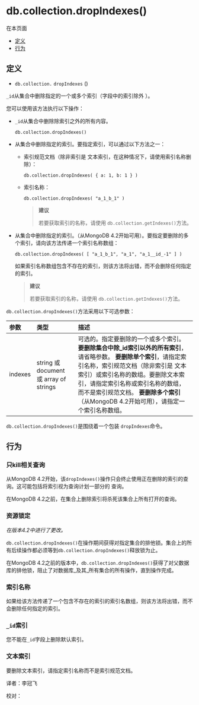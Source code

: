 # db.collection.dropIndexes\(\)

在本页面

* [定义](db-collection-dropindexes.md#definition)
* [行为](db-collection-dropindexes.md#behavior)

## 定义

* `db.collection.`  `dropIndexes` \(\)

`_id`从集合中删除指定的一个或多个索引（字段中的索引除外 ）。

您可以使用该方法执行以下操作：

* `_id`从集合中删除除索引之外的所有内容。

  ```text
  db.collection.dropIndexes()
  ```

* 从集合中删除指定的索引。要指定索引，可以通过以下方法之一：
  * 索引规范文档（除非索引是 文本索引，在这种情况下，请使用索引名称删除）：

    ```text
    db.collection.dropIndexes( { a: 1, b: 1 } )
    ```

  * 索引名称：

    ```text
    db.collection.dropIndexes( "a_1_b_1" )
    ```

    > **建议**
    >
    > 若要获取索引的名称，请使用 `db.collection.getIndexes()`方法。
* 从集合中删除指定的索引。（从MongoDB 4.2开始可用）。要指定要删除的多个索引，请向该方法传递一个索引名称数组：

  ```text
  db.collection.dropIndexes( [ "a_1_b_1", "a_1", "a_1__id_-1" ] )
  ```

  如果索引名称数组包含不存在的索引，则该方法将出错，而不会删除任何指定的索引。

  > **建议**
  >
  > 若要获取索引的名称，请使用 `db.collection.getIndexes()`方法。

`db.collection.dropIndexes()`方法采用以下可选参数：

| 参数 | 类型 | 描述 |
| :--- | :--- | :--- |
| indexes | string 或 document 或 array of strings | 可选的。指定要删除的一个或多个索引。 **要删除集合中除\_id索引以外的所有索引**，请省略参数。 **要删除单个索引**，请指定索引名称，索引规范文档（除非索引是 文本索引）或索引名称的数组。要删除文本索引，请指定索引名称或索引名称的数组，而不是索引规范文档。 **要删除多个索引**（从MongoDB 4.2开始可用），请指定一个索引名称数组。 |

`db.collection.dropIndexes()`是围绕着一个包装 `dropIndexes`命令。

## 行为

### 只kill相关查询

从MongoDB 4.2开始，该`dropIndexes()`操作只会终止使用正在删除的索引的查询。这可能包括将索引视为查询计划一部分的 查询。

在MongoDB 4.2之前，在集合上删除索引将杀死该集合上所有打开的查询。

### 资源锁定

_在版本4.2中进行了更改。_

`db.collection.dropIndexes()`在操作期间获得对指定集合的排他锁。集合上的所有后续操作都必须等到`db.collection.dropIndexes()`释放锁为止。

在MongoDB 4.2之前的版本中，`db.collection.dropIndexes()`获得了对父数据库的排他锁，阻止了对数据库_及其_所有集合的所有操作，直到操作完成。

### 索引名称

如果给该方法传递了一个包含不存在的索引的索引名数组，则该方法将出错，而不会删除任何指定的索引。

### `_id`索引

您不能在`_id`字段上删除默认索引。

### 文本索引

要删除文本索引，请指定索引名称而不是索引规范文档。

译者：李冠飞

校对：

